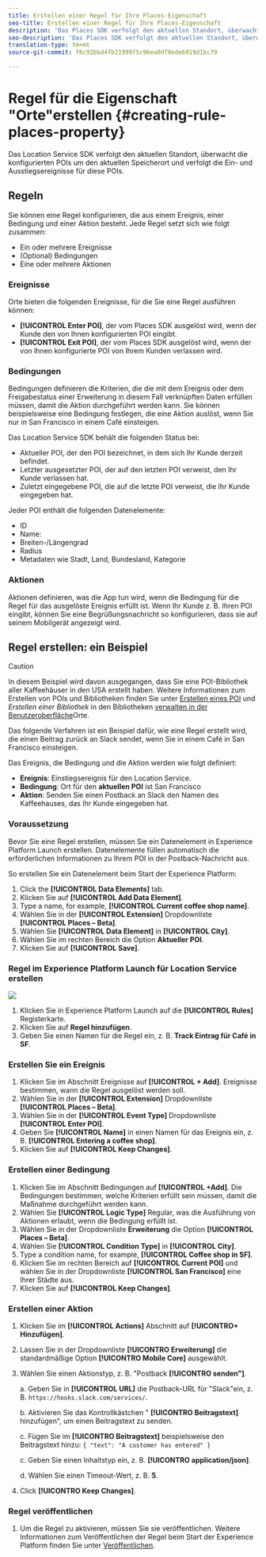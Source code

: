 ```yaml
---
title: Erstellen einer Regel für Ihre Places-Eigenschaft
seo-title: Erstellen einer Regel für Ihre Places-Eigenschaft
description: 'Das Places SDK verfolgt den aktuellen Standort, überwacht die konfigurierten POIs um den aktuellen Speicherort und verfolgt die Ein- und Ausstiegsereignisse für diese POIs. '
seo-description: 'Das Places SDK verfolgt den aktuellen Standort, überwacht die konfigurierten POIs um den aktuellen Speicherort und verfolgt die Ein- und Ausstiegsereignisse für diese POIs. '
translation-type: tm+mt
source-git-commit: f6c92bbd4fb21999f5c96ea0df8ede6919d1bc79

---
```



# Regel für die Eigenschaft "Orte"erstellen {#creating-rule-places-property}

Das Location Service SDK verfolgt den aktuellen Standort, überwacht die konfigurierten POIs um den aktuellen Speicherort und verfolgt die Ein- und Ausstiegsereignisse für diese POIs.

## Regeln

Sie können eine Regel konfigurieren, die aus einem Ereignis, einer Bedingung und einer Aktion besteht. Jede Regel setzt sich wie folgt zusammen:

* Ein oder mehrere Ereignisse
* (Optional) Bedingungen
* Eine oder mehrere Aktionen

### Ereignisse

Orte bieten die folgenden Ereignisse, für die Sie eine Regel ausführen können:

* **[!UICONTROL Enter POI]**, der vom Places SDK ausgelöst wird, wenn der Kunde den von Ihnen konfigurierten POI eingibt.
* **[!UICONTROL Exit POI]**, der vom Places SDK ausgelöst wird, wenn der von Ihnen konfigurierte POI von Ihrem Kunden verlassen wird.

### Bedingungen

Bedingungen definieren die Kriterien, die die mit dem Ereignis oder dem Freigabestatus einer Erweiterung in diesem Fall verknüpften Daten erfüllen müssen, damit die Aktion durchgeführt werden kann. Sie können beispielsweise eine Bedingung festlegen, die eine Aktion auslöst, wenn Sie nur in San Francisco in einem Café einsteigen.

Das Location Service SDK behält die folgenden Status bei:

* Aktueller POI, der den POI bezeichnet, in dem sich Ihr Kunde derzeit befindet.
* Letzter ausgesetzter POI, der auf den letzten POI verweist, den Ihr Kunde verlassen hat.
* Zuletzt eingegebene POI, die auf die letzte POI verweist, die Ihr Kunde eingegeben hat.

Jeder POI enthält die folgenden Datenelemente:

* ID
* Name:
* Breiten-/Längengrad
* Radius
* Metadaten wie Stadt, Land, Bundesland, Kategorie

### Aktionen

Aktionen definieren, was die App tun wird, wenn die Bedingung für die Regel für das ausgelöste Ereignis erfüllt ist. Wenn Ihr Kunde z. B. Ihren POI eingibt, können Sie eine Begrüßungsnachricht so konfigurieren, dass sie auf seinem Mobilgerät angezeigt wird.

## Regel erstellen: ein Beispiel

>[!CAUTION]
>
>In diesem Beispiel wird davon ausgegangen, dass Sie eine POI-Bibliothek aller Kaffeehäuser in den USA erstellt haben. Weitere Informationen zum Erstellen von POIs und Bibliotheken finden Sie unter [Erstellen eines POI](/help/poi-mgmt-ui/create-a-poi-ui.md) und *Erstellen einer Bibliothek* in den Bibliotheken [verwalten in der Benutzeroberfläche](/help/poi-mgmt-ui/manage-libraries-in-the-places-ui.md)Orte.

Das folgende Verfahren ist ein Beispiel dafür, wie eine Regel erstellt wird, die einen Beitrag zurück an Slack sendet, wenn Sie in einem Café in San Francisco einsteigen.

Das Ereignis, die Bedingung und die Aktion werden wie folgt definiert:

* **Ereignis**: Einstiegsereignis für den Location Service.
* **Bedingung**: Ort für den **aktuellen POI** ist San Francisco
* **Aktion**: Senden Sie einen Postback an Slack den Namen des Kaffeehauses, das Ihr Kunde eingegeben hat.

### Voraussetzung

Bevor Sie eine Regel erstellen, müssen Sie ein Datenelement in Experience Platform Launch erstellen. Datenelemente füllen automatisch die erforderlichen Informationen zu Ihrem POI in der Postback-Nachricht aus.

So erstellen Sie ein Datenelement beim Start der Experience Platform:

1. Click the **[!UICONTROL Data Elements]** tab.
2. Klicken Sie auf **[!UICONTROL Add Data Element]**.
3. Type a name, for example, **[!UICONTROL Current coffee shop name]**.
4. Wählen Sie in der **[!UICONTROL Extension]** Dropdownliste **[!UICONTROL Places – Beta]**.
5. Wählen Sie **[!UICONTROL Data Element]** in **[!UICONTROL City]**.
6. Wählen Sie im rechten Bereich die Option **Aktueller POI**.
7. Klicken Sie auf **[!UICONTROL Save]**.

### Regel im Experience Platform Launch für Location Service erstellen

![](//help/assets/create-a-rule.png)

1. Klicken Sie in Experience Platform Launch auf die **[!UICONTROL Rules]** Registerkarte.
2. Klicken Sie auf **Regel hinzufügen**.
3. Geben Sie einen Namen für die Regel ein, z. B. **Track Eintrag für Café in SF**.

### Erstellen Sie ein Ereignis

1. Klicken Sie im Abschnitt Ereignisse auf **[!UICONTROL + Add]**. Ereignisse bestimmen, wann die Regel ausgelöst werden soll.
2. Wählen Sie in der **[!UICONTROL Extension]** Dropdownliste **[!UICONTROL Places – Beta]**.
3. Wählen Sie in der **[!UICONTROL Event Type]** Dropdownliste **[!UICONTROL Enter POI]**.
4. Geben Sie **[!UICONTROL Name]** in einen Namen für das Ereignis ein, z. B. **[!UICONTROL Entering a coffee shop]**.
5. Klicken Sie auf **[!UICONTROL Keep Changes]**.

### Erstellen einer Bedingung

1. Klicken Sie im Abschnitt Bedingungen auf **[!UICONTROL +Add]**. Die Bedingungen bestimmen, welche Kriterien erfüllt sein müssen, damit die Maßnahme durchgeführt werden kann.
2. Wählen Sie **[!UICONTROL Logic Type]** Regular, was die Ausführung von Aktionen erlaubt, wenn die Bedingung erfüllt ist.
3. Wählen Sie in der Dropdownliste **Erweiterung** die Option **[!UICONTROL Places – Beta]**.
4. Wählen Sie **[!UICONTROL Condition Type]** in **[!UICONTROL City]**.
5. Type a condition name, for example, **[!UICONTROL Coffee shop in SF]**.
6. Klicken Sie im rechten Bereich auf **[!UICONTROL Current POI]** und wählen Sie in der Dropdownliste **[!UICONTROL San Francisco]** eine Ihrer Städte aus.
7. Klicken Sie auf **[!UICONTROL Keep Changes]**.

### Erstellen einer Aktion

1. Klicken Sie im **[!UICONTROL Actions]** Abschnitt auf **[!UICONTRO+ Hinzufügen]**.
2. Lassen Sie in der Dropdownliste **[!UICONTRO Erweiterung]** die standardmäßige Option **[!UICONTRO Mobile Core]** ausgewählt.
3. Wählen Sie einen Aktionstyp, z. B. "Postback **[!UICONTRO senden"]**.

   a. Geben Sie in **[!UICONTROL URL]** die Postback-URL für "Slack"ein, z. B. `https://hooks.slack.com/services/`.

   b. Aktivieren Sie das Kontrollkästchen " **[!UICONTRO Beitragstext]** hinzufügen", um einen Beitragstext zu senden.

   c. Fügen Sie im **[!UICONTRO Beitragstext]** beispielsweise den Beitragstext hinzu: `{ "text": "A customer has entered" }`

   c. Geben Sie einen Inhaltstyp ein, z. B. **[!UICONTRO application/json]**.

   d. Wählen Sie einen Timeout-Wert, z. B. **5**.

4. Click **[!UICONTRO Keep Changes]**.

### Regel veröffentlichen

1. Um die Regel zu aktivieren, müssen Sie sie veröffentlichen. Weitere Informationen zum Veröffentlichen der Regel beim Start der Experience Platform finden Sie unter [Veröffentlichen](https://docs.adobelaunch.com/launch-reference/publishing).